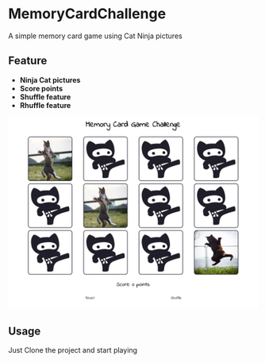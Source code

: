 # MemoryCardChallenge
A simple memory card game using Cat Ninja pictures

## Feature

* **Ninja Cat pictures**
* **Score points**
* **Shuffle feature**
* **Rhuffle feature**

![alt text](https://github.com/SimoMazil/MemoryCardChallenge/blob/master/images/ScreenShot.png)

## Usage

Just Clone the project and start playing
